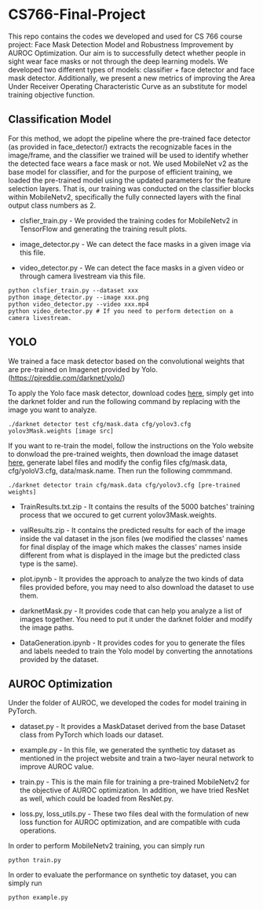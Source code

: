 # CS766-Final-Project
This repo contains the codes we developed and used for CS 766 course project: Face Mask Detection Model and Robustness Improvement by AUROC Optimization.
Our aim is to successfully detect whether people in sight wear face masks or not through the deep learning models.
We developed two different types of models: classifier + face detector and face mask detector.
Additionally, we present a new metrics of improving the Area Under Receiver Operating Characteristic Curve as an substitute for model training objective function.


## Classification Model
For this method, we adopt the pipeline where the pre-trained face detector (as provided in face_detector/) extracts the recognizable faces in the image/frame, 
and the classifier we trained will be used to identify whether the detected face wears a face mask or not. We used MobileNet v2 as the base model for classifier, 
and for the purpose of efficient training, we loaded the pre-trained model using the updated parameters for the feature selection layers. 
That is, our training was conducted on the classifier blocks within MobileNetv2, specifically the fully connected layers with the final output class numbers as 2.

* clsfier_train.py - We provided the training codes for MobileNetv2 in TensorFlow and generating the training result plots.

* image_detector.py - We can detect the face masks in a given image via this file.

* video_detector.py - We can detect the face masks in a given video or through camera livestream via this file.

```
python clsfier_train.py --dataset xxx
python image_detector.py --image xxx.png
python video_detector.py --video xxx.mp4
python video_detector.py # If you need to perform detection on a camera livestream.
```

## YOLO
We trained a face mask detector based on the convolutional weights that are pre-trained on Imagenet provided by Yolo. (https://pjreddie.com/darknet/yolo/)

To apply the Yolo face mask detector, download codes [here](https://drive.google.com/file/d/1hiyMlHLiKMsIoHI7jAlCgpOa7eYFYoAh/view?usp=sharing), simply get into the darknet folder and run the following command by replacing with the image you want to analyze.
```
./darknet detector test cfg/mask.data cfg/yolov3.cfg yolov3Mask.weights [image src]
```
If you want to re-train the model, follow the instructions on the Yolo website to donwload the pre-trained weights, then download the image dataset [here](https://drive.google.com/file/d/1QspxOJMDf_rAWVV7AU_Nc0rjo1_EPEDW/view), generate label files and modify the config files cfg/mask.data, cfg/yoloV3.cfg, data/mask.name. Then run the following commmand.
```
./darknet detector train cfg/mask.data cfg/yolov3.cfg [pre-trained weights]
```
* TrainResults.txt.zip - It contains the results of the 5000 batches' training process that we occured to get current yolov3Mask.weights. 

* valResults.zip - It contains the predicted results for each of the image inside the val dataset in the json files (we modified the classes' names for final display of the image which makes the classes' names inside different from what is displayed in the image but the predicted class type is the same). 

* plot.ipynb - It provides the approach to analyze the two kinds of data files provided before, you may need to also download the dataset to use them.

* darknetMask.py - It provides code that can help you analyze a list of images together. You need to put it under the darknet folder and modify the image paths.

* DataGeneration.ipynb - It provides codes for you to generate the files and labels needed to train the Yolo model by converting the annotations provided by the dataset.

## AUROC Optimization
Under the folder of AUROC, we developed the codes for model training in PyTorch. 

* dataset.py - It provides a MaskDataset derived from the base Dataset class from PyTorch which loads our dataset.

* example.py - In this file, we generated the synthetic toy dataset as mentioned in the project website and train a two-layer neural network to improve AUROC value.

* train.py - This is the main file for training a pre-trained MobileNetv2 for the objective of AUROC optimization. In addition, we have tried ResNet as well, which could be loaded from ResNet.py.

* loss.py, loss_utils.py - These two files deal with the formulation of new loss function for AUROC optimization, and are compatible with cuda operations.

In order to perform MobileNetv2 training, you can simply run
```
python train.py
```
In order to evaluate the performance on synthetic toy dataset, you can simply run
```
python example.py
```
